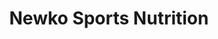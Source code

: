 ---
title: "Newko Sports Nutrition"
url: /meridian/newko-sports-nutrition/
shop: nutrition supplements
---